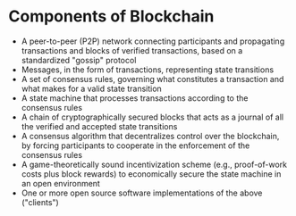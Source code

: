 # Components of Blockchain
- A peer-to-peer (P2P) network connecting participants and propagating transactions and blocks of verified transactions, based on a standardized "gossip" protocol
- Messages, in the form of transactions, representing state transitions
- A set of consensus rules, governing what constitutes a transaction and what makes for a valid state transition
- A state machine that processes transactions according to the consensus rules
- A chain of cryptographically secured blocks that acts as a journal of all the verified and accepted state transitions
- A consensus algorithm that decentralizes control over the blockchain, by forcing participants to cooperate in the enforcement of the consensus rules
- A game-theoretically sound incentivization scheme (e.g., proof-of-work costs plus block rewards) to economically secure the state machine in an open environment
- One or more open source software implementations of the above ("clients")
